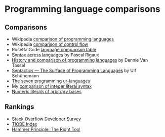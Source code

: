 # Programming language comparisons

## Comparisons

- Wikipedia [comparison of programming languages](https://en.wikipedia.org/wiki/Comparison_of_programming_languages)
- Wikipedia [comparison of control flow](https://en.wikipedia.org/wiki/Control_flow)
- Rosetta Code [language comparison table](https://rosettacode.org/wiki/Language_Comparison_Table)
- [Syntax across languages](http://rigaux.org/language-study/syntax-across-languages/)
  by Pascal Rigaux
- [History and comparison of programming languages](https://web.archive.org/web/20150118032430/http://hhh.gavilan.edu:80/dvantassel/history/history.html)
  by Dennie Van Tassel
- [Syntactics — The Surface of Programming Languages](https://web.archive.org/web/20160917091324/http://web.cs.mun.ca/~ulf/pld/surface.html)
  by Ulf Schünemann
- [The seven programming ur-languages](https://madhadron.com/programming/seven_ur_languages.html)
- My [comparison of integer literal syntax](integer_literals.md)
- [Numeric literals of arbitrary bases](https://www.reddit.com/r/ProgrammingLanguages/comments/ri26d5/numeric_literals_of_arbitrary_bases/)

## Rankings

- [Stack Overflow Developer Survey](https://insights.stackoverflow.com/survey)
- [TIOBE Index](https://www.tiobe.com/tiobe-index/)
- [Hammer Principle: The Right Tool](https://web.archive.org/web/20120510080329/http://hammerprinciple.com/therighttool/browse)
